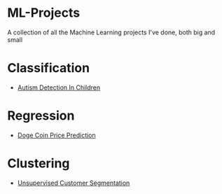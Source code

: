 # ML-Projects
A collection of all the Machine Learning projects I've done, both big and small

# Classification

- [Autism Detection In Children](https://github.com/cheffffff/Autism-Detection)

# Regression

- [Doge Coin Price Prediction](https://github.com/cheffffff/DogeCoin-Price-Prediction)

# Clustering

- [Unsupervised Customer Segmentation](https://github.com/cheffffff/Customer-Segmentation)
